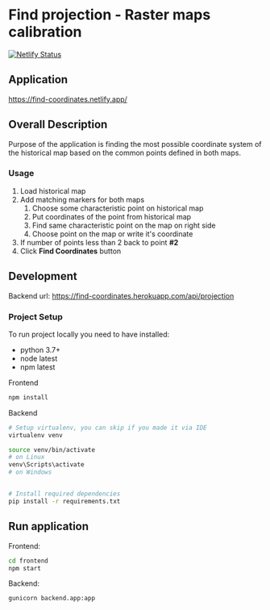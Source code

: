 # Find projection - Raster maps calibration

[![Netlify Status](https://api.netlify.com/api/v1/badges/2ae6c796-91bb-4dc9-b9d5-1deffd91b155/deploy-status)](https://app.netlify.com/sites/find-coordinates/deploys)

## Application

https://find-coordinates.netlify.app/

## Overall Description

Purpose of the application is finding the most possible coordinate system of the historical map based on the common
points defined in both maps.

### Usage

1. Load historical map
2. Add matching markers for both maps
   1. Choose some characteristic point on historical map
   1. Put coordinates of the point from historical map
   1. Find same characteristic point on the map on right side
   1. Choose point on the map or write it's coordinate
1. If number of points less than 2 back to point **#2**
1. Click **Find Coordinates** button

## Development

Backend url: https://find-coordinates.herokuapp.com/api/projection

### Project Setup

To run project locally you need to have installed:
 - python 3.7+
 - node latest
 - npm latest

Frontend

```bash
npm install
```

Backend

```bash
# Setup virtualenv, you can skip if you made it via IDE
virtualenv venv

source venv/bin/activate 
# on Linux
venv\Scripts\activate
# on Windows


# Install required dependencies
pip install -r requirements.txt
```


## Run application

Frontend:

```bash
cd frontend
npm start
```

Backend:

```python
gunicorn backend.app:app
```
